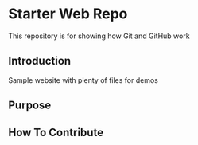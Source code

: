# Starter Web Repo

This repository is for showing how Git and GitHub work

## Introduction

Sample website with plenty of files for demos

## Purpose

## How To Contribute